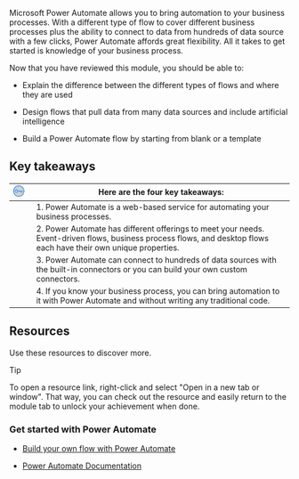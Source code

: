 Microsoft Power Automate allows you to bring automation to your business processes. With a different type of flow to cover different business processes plus the ability to connect to data from hundreds of data source with a few clicks, Power Automate affords great flexibility. All it takes to get started is knowledge of your business process.

Now that you have reviewed this module, you should be able to:

- Explain the difference between the different types of flows and where they are used

- Design flows that pull data from many data sources and include artificial intelligence

- Build a Power Automate flow by starting from blank or a template

## Key takeaways



| ![Icon of lightbulb](../media/key-takeaway.png)| Here are the four key takeaways: |
| - | - |
| | 1. Power Automate is a web-based service for automating your business processes. |
| | 2. Power Automate has different offerings to meet your needs. Event-driven flows, business process flows, and desktop flows each have their own unique properties. | 
| | 3. Power Automate can connect to hundreds of data sources with the built-in connectors or you can build your own custom connectors. |
| | 4. If you know your business process, you can bring automation to it with Power Automate and without writing any traditional code. 

## Resources

Use these resources to discover more.

> [!TIP]
> To open a resource link, right-click and select "Open in a new tab or window". That way, you can check out the resource and easily return to the module tab to unlock your achievement when done.

### Get started with Power Automate

- [Build your own flow with Power Automate](https://flow.microsoft.com/)

- [Power Automate Documentation](/flow/)